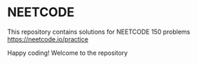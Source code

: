 # NEETCODE
This repository contains solutions for NEETCODE 150 problems
<br/>
<a>https://neetcode.io/practice</a>

Happy coding!
Welcome to the repository
